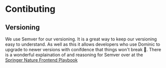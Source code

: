 # Contibuting

## Versioning
We use Semver for our versioning. It is a great way to keep our versioning easy to understand. As well as this it allows developers who use Dominic to upgrade to newer versions with conifdence that things won't break 🙂. There is a wonderful explaination of and reasoning for Semver over at the [Springer Nature Frontend Playbook](https://github.com/springernature/frontend-playbook/blob/main/git/semver.md)
